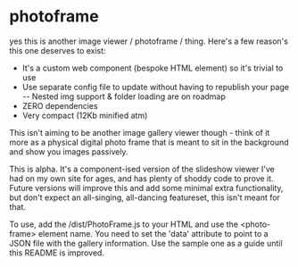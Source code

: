 # photoframe
yes this is another image viewer / photoframe / thing. Here's a few reason's this one deserves to exist:

- It's a custom web component (bespoke HTML element) so it's trivial to use
- Use separate config file to update without having to republish your page
-- Nested img support & folder loading are on roadmap
- ZERO dependencies
- Very compact (12Kb minified atm)

This isn't aiming to be another image gallery viewer though - think of it more as a physical digital photo frame that is meant to sit in the background and show you images passively.

This is alpha. It's a component-ised version of the slideshow viewer I've had on my own site for ages, and has plenty of shoddy code to prove it. Future versions will improve this and add some minimal extra functionality, but don't expect an all-singing, all-dancing featureset, this isn't meant for that.

To use, add the /dist/PhotoFrame.js to your HTML and use the \<photo-frame\> element name. You need to set the 'data' attribute to point to a JSON file with the gallery information. Use the sample one as a guide until this README is improved.
